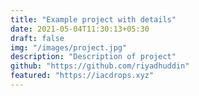 ```yaml
---
title: "Example project with details"
date: 2021-05-04T11:30:13+05:30
draft: false
img: "/images/project.jpg"
description: "Description of project"
github: "https://github.com/riyadhuddin"
featured: "https://iacdrops.xyz"
---
```


